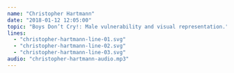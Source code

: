 ```yaml
---
name: "Christopher Hartmann"
date: "2018-01-12 12:05:00"
topic: "Boys Don’t Cry!: Male vulnerability and visual representation."
lines: 
  - "christopher-hartmann-line-01.svg"
  - "christopher-hartmann-line-02.svg"
  - "christopher-hartmann-line-03.svg"
audio: "christopher-hartmann-audio.mp3"
---
```

